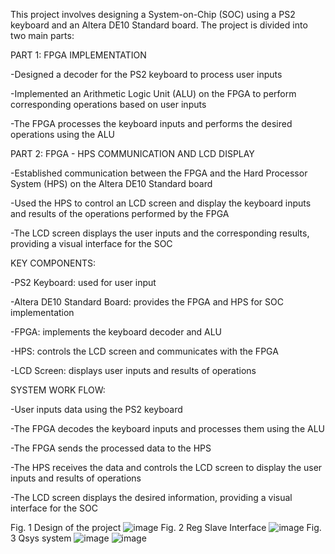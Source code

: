This project involves designing a System-on-Chip (SOC) using a PS2 keyboard and an Altera DE10 Standard board. The project is divided into two main parts:


PART 1: FPGA IMPLEMENTATION

-Designed a decoder for the PS2 keyboard to process user inputs

-Implemented an Arithmetic Logic Unit (ALU) on the FPGA to perform corresponding operations based on user inputs

-The FPGA processes the keyboard inputs and performs the desired operations using the ALU
 


PART 2: FPGA - HPS COMMUNICATION AND LCD DISPLAY 

-Established communication between the FPGA and the Hard Processor System (HPS) on the Altera DE10 Standard board

-Used the HPS to control an LCD screen and display the keyboard inputs and results of the operations performed by the FPGA

-The LCD screen displays the user inputs and the corresponding results, providing a visual interface for the SOC



KEY COMPONENTS:

-PS2 Keyboard: used for user input

-Altera DE10 Standard Board: provides the FPGA and HPS for SOC implementation

-FPGA: implements the keyboard decoder and ALU

-HPS: controls the LCD screen and communicates with the FPGA

-LCD Screen: displays user inputs and results of operations



SYSTEM WORK FLOW:

-User inputs data using the PS2 keyboard

-The FPGA decodes the keyboard inputs and processes them using the ALU

-The FPGA sends the processed data to the HPS

-The HPS receives the data and controls the LCD screen to display the user inputs and results of operations

-The LCD screen displays the desired information, providing a visual interface for the SOC



Fig. 1 Design of the project
![image](https://github.com/user-attachments/assets/30a44792-60da-4ab4-a29a-32478da5443c)
Fig. 2 Reg Slave Interface
![image](https://github.com/user-attachments/assets/955f18c0-6f15-4909-83c8-04b57d4a83c5)
Fig. 3 Qsys system
![image](https://github.com/user-attachments/assets/67099ac0-f972-42dc-a6c7-40fa09e21df7)
![image](https://github.com/user-attachments/assets/492222bf-9cfc-4c17-8b2c-cb53c98c9122)

